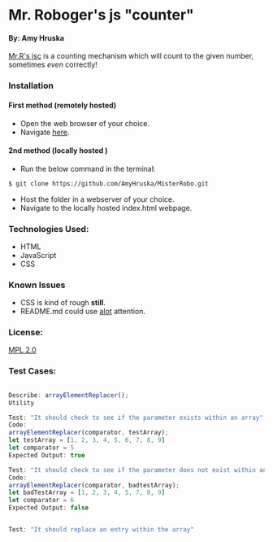 # Mr. Roboger's js "counter"
#### By: Amy Hruska
[Mr.R's jsc](https://github.com/AmyHruska/MisterRobo) is a counting mechanism which will count to the given number, sometimes *even* correctly!
### Installation
#### First method (remotely hosted)
* Open the web browser of your choice. 
* Navigate [here](https://amyhruska.github.io/MisterRobo).
#### 2nd method (locally hosted <advanced> )
* Run the below command in the terminal: 
````bash
$ git clone https://github.com/AmyHruska/MisterRobo.git
````
* Host the folder in a webserver of your choice.
* Navigate to the locally hosted index.html webpage.
### Technologies Used:
* HTML
* JavaScript
* CSS
### Known Issues
* CSS is kind of rough **still**.
* README.md could use [alot](https://knowyourmeme.com/memes/the-alot) attention.
### License:
[MPL 2.0](https://www.mozilla.org/en-US/MPL/2.0/)

### Test Cases:
```js

Describe: arrayElementReplacer();
Utility

Test: "It should check to see if the parameter exists within an array"
Code: 
arrayElementReplacer(comparator, testArray);
let testArray = [1, 2, 3, 4, 5, 6, 7, 8, 9]
let comparator = 5
Expected Output: true

Test: "It should check to see if the parameter does not exist within an array"
Code: 
arrayElementReplacer(comparator, badtestArray);
let badTestArray = [1, 2, 3, 4, 5, 7, 8, 9]
let comparator = 6
Expected Output: false


Test: "It should replace an entry within the array"
```